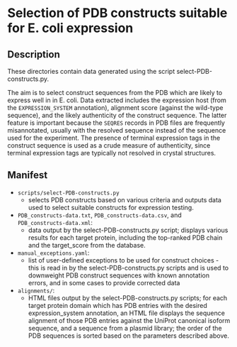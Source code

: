 Selection of PDB constructs suitable for E. coli expression
===========================================================

Description
-----------

These directories contain data generated using the script select-PDB-constructs.py.

The aim is to select construct sequences from the PDB which are likely to express well in in E. coli. Data extracted includes the expression host (from the `EXPRESSION_SYSTEM` annotation), alignment score (against the wild-type sequence), and the likely authenticity of the construct sequence. The latter feature is important because the `SEQRES` records in PDB files are frequently misannotated, usually with the resolved sequence instead of the sequence used for the experiment. The presence of terminal expression tags in the construct sequence is used as a crude measure of authenticity, since terminal expression tags are typically not resolved in crystal structures.

Manifest
--------

* `scripts/select-PDB-constructs.py`
    * selects PDB constructs based on various criteria and outputs data used to select suitable constructs for expression testing.
* `PDB_constructs-data.txt`, `PDB_constructs-data.csv`, and `PDB_constructs-data.xml`:
    * data output by the select-PDB-constructs.py script; displays various results for each target protein, including the top-ranked PDB chain and the target\_score from the database.
* `manual_exceptions.yaml`:
    * list of user-defined exceptions to be used for construct choices - this is read in by the select-PDB-constructs.py scripts and is used to downweight PDB construct sequences with known annotation errors, and in some cases to provide corrected data
* `alignments/`:
    * HTML files output by the select-PDB-constructs.py scripts; for each target protein domain which has PDB entries with the desired expression\_system annotation, an HTML file displays the sequence alignment of those PDB entries against the UniProt canonical isoform sequence, and a sequence from a plasmid library; the order of the PDB sequences is sorted based on the parameters described above.


